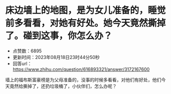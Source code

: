 # 床边墙上的地图，是为女儿准备的，睡觉前多看看，对她有好处。她今天竟然撕掉了。碰到这事，你怎么办？
- 点赞数：6895
- 更新时间：2023年08月18日23时44分50秒
- 回答url：https://www.zhihu.com/question/616893321/answer/3172167600
<body>
 <p data-pid="H4LJzYya">墙上的福布斯富豪榜是为父母准备的，没事的时候多看看，对他们有好处，他们今天竟然给撕掉了，还扔垃圾桶了，小伙伴们，怎么办呢？</p>
</body>